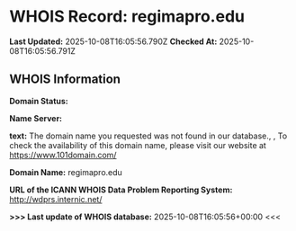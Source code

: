 # WHOIS Record: regimapro.edu

**Last Updated:** 2025-10-08T16:05:56.790Z
**Checked At:** 2025-10-08T16:05:56.791Z

## WHOIS Information

**Domain Status:** 

**Name Server:** 

**text:** The domain name you requested was not found in our database., , To check the availability of this domain name, please visit our website at https://www.101domain.com/

**Domain Name:** regimapro.edu

**URL of the ICANN WHOIS Data Problem Reporting System:** http://wdprs.internic.net/

**>>> Last update of WHOIS database:** 2025-10-08T16:05:56+00:00 <<<

